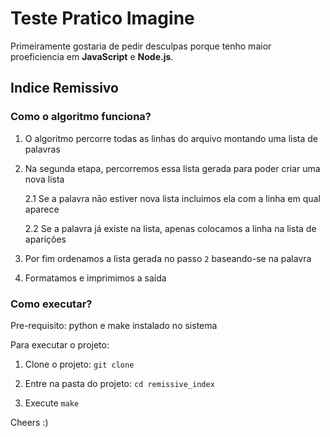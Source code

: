 # Teste Pratico Imagine

Primeiramente gostaria de pedir desculpas porque tenho maior proeficiencia em **JavaScript** e **Node.js**.

## Indice Remissivo

### Como o algoritmo funciona?

1. O algoritmo percorre todas as linhas do arquivo montando uma lista de palavras

2. Na segunda etapa, percorremos essa lista gerada para poder criar uma nova lista

    2.1 Se a palavra nāo estiver nova lista incluimos ela com a linha em qual aparece

    2.2 Se a palavra já existe na lista, apenas colocamos a linha na lista de aparições

3. Por fim ordenamos a lista gerada no passo `2` baseando-se na palavra

4. Formatamos e imprimimos a saída

### Como executar?

Pre-requisito: python e make instalado no sistema

Para executar o projeto:

1. Clone o projeto: `git clone `

2. Entre na pasta do projeto: `cd remissive_index`

3. Execute `make`



Cheers :)